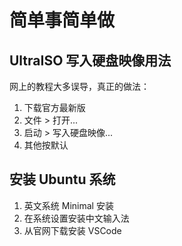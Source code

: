 # 简单事简单做

## UltraISO 写入硬盘映像用法

网上的教程大多误导，真正的做法：

1. 下载官方最新版
2. 文件 > 打开...
3. 启动 > 写入硬盘映像...
4. 其他按默认

## 安装 Ubuntu 系统

1. 英文系统 Minimal 安装
2. 在系统设置安装中文输入法
3. 从官网下载安装 VSCode
